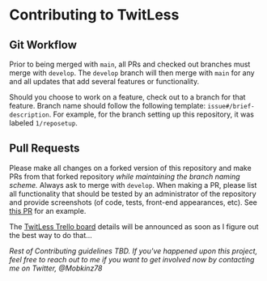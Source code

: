 # Contributing to TwitLess

## Git Workflow

Prior to being merged with `main`, all PRs and checked out branches must merge with `develop`. The `develop` branch will then merge with `main` for any and all updates that add several features or functionality.

Should you choose to work on a feature, check out to a branch for that feature. Branch name should follow the following template: `issue#/brief-description`. For example, for the branch setting up this repository, it was labeled `1/reposetup`.

## Pull Requests

Please make all changes on a forked version of this repository and make PRs from that forked repository _while maintaining the branch naming scheme._ Always ask to merge with `develop`. When making a PR, please list all functionality that should be tested by an administrator of the repository and provide screenshots (of code, tests, front-end appearances, etc). See [this PR](link_tbd) for an example.

The [TwitLess Trello board](https://trello.com/b/KmTS2j0a) details will be announced as soon as I figure out the best way to do that...

_Rest of Contributing guidelines TBD. If you've happened upon this project, feel free to reach out to me if you want to get involved now by contacting me on Twitter, @Mobkinz78_
